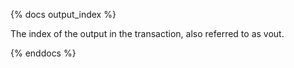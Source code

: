 {% docs output_index %}

The index of the output in the transaction, also referred to as vout.

{% enddocs %}
